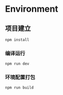 # **Environment**
## 项目建立

```sh
npm install
```

### 编译运行

```sh
npm run dev
```

### 环境配置打包

```sh
npm run build
```

